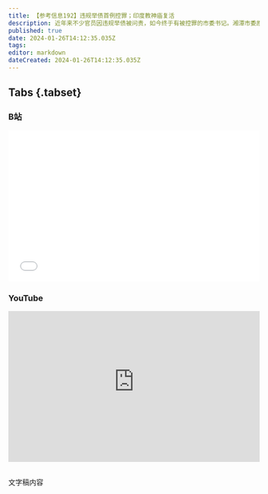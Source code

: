 ```yaml
---
title: 【参考信息192】违规举债首例控罪；印度教神庙复活
description: 近年来不少官员因违规举债被问责，如今终于有被控罪的市委书记。湘潭市委原书记曹炯芳因违规举债被追加指控滥用职权罪，不过还没有开庭消息。他与六盘水李再勇，在诸多观念上可谓惺惺相惜。互联网大厂成为拿地新势力，腾讯最新在北京64亿拿地，确实是洒洒水啦。莫迪2019年连任提出三项承诺，印控克什米尔地位、罗摩神庙问题、《统一民法典》，如今神庙落成，被视为在不断兑现承诺。98岁戴逸教授去世，终究未能在有生之年看到《清史》问世。
published: true
date: 2024-01-26T14:12:35.035Z
tags: 
editor: markdown
dateCreated: 2024-01-26T14:12:35.035Z
---
```


## Tabs {.tabset}
### B站
<div style="position: relative; padding: 30% 45%;">
<iframe style="position: absolute; width: 100%; height: 100%; left: 0; top: 0;" src="//player.bilibili.com/player.html?&bvid=BV14c411v7vg&page=1&as_wide=1&high_quality=1&danmaku=1&autoplay=0" scrolling="no" border="0" frameborder="no" framespacing="0" allowfullscreen="true"></iframe>
</div>

### YouTube
<div style="position: relative; padding: 30% 45%;">
<iframe style="position: absolute; top: 0; left: 0; width: 100%; height: 100%;" src="https://www.youtube-nocookie.com/embed/YoutubeVID" title="YouTube video player" frameborder="0" allow="accelerometer; autoplay; clipboard-write; encrypted-media; gyroscope; picture-in-picture" allowfullscreen></iframe>
</div>

## 

文字稿内容

